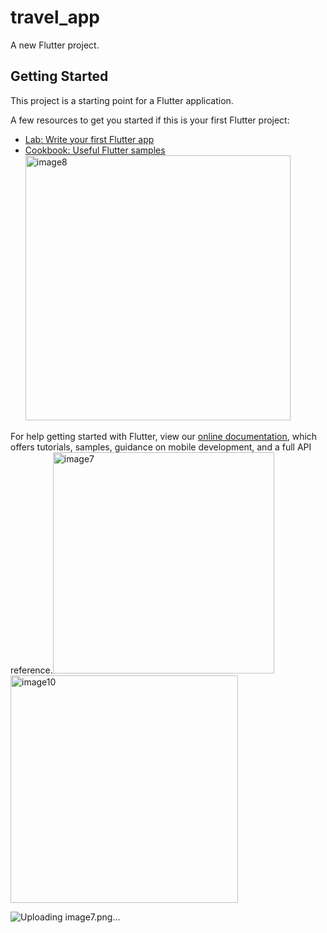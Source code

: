 # travel_app

A new Flutter project.

## Getting Started

This project is a starting point for a Flutter application.

A few resources to get you started if this is your first Flutter project:

- [Lab: Write your first Flutter app](https://flutter.dev/docs/get-started/codelab)
- [Cookbook: Useful Flutter samples](https://flutter.dev/docs/cookbook)<img width="424" alt="image8" src="https://user-images.githubusercontent.com/103435986/163035505-223ec03a-c119-4af2-9a73-2ead62f69cdf.png">

For help getting started with Flutter, view our
[online documentation](https://flutter.dev/docs), which offers tutorials,
samples, guidance on mobile development, and a full API reference.<img width="354" alt="image7" src="https://user-images.githubusercontent.com/103435986/163035793-50443d1f-a0f1-475d-8f3b-7b6348e88084.png"><img width="364" alt="image10" src="https://user-images.githubusercontent.com/103435986/163035760-5477532f-9329-4324-a69c-5556cee454e0.png">

![Uploading image7.png…]()

